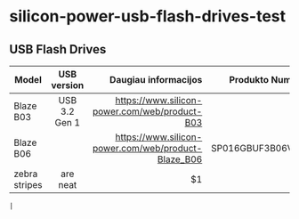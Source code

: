 # silicon-power-usb-flash-drives-test

## USB Flash Drives
| Model        | USB version           | Daugiau informacijos  | Produkto Numeris | Talpa |
| ------------- |:-------------:| -----:| -----:| -----:|
| Blaze B03      | USB 3.2 Gen 1 | https://www.silicon-power.com/web/product-B03 |  | |
| Blaze B06      |       |   https://www.silicon-power.com/web/product-Blaze_B06 | SP016GBUF3B06V1W | 16GB |
| zebra stripes | are neat      |    $1 |  | |



	| 
